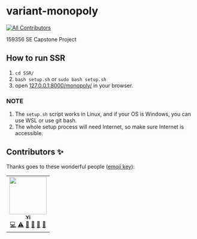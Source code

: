 # variant-monopoly

<!-- ALL-CONTRIBUTORS-BADGE:START - Do not remove or modify this section -->

[![All Contributors](https://img.shields.io/badge/all_contributors-1-orange.svg?style=flat-square)](#contributors-)

<!-- ALL-CONTRIBUTORS-BADGE:END -->

159356 SE Capstone Project

## How to run SSR

1. `cd SSR/`
2. `bash setup.sh` or `sudo bash setup.sh`
3. open [127.0.0.1:8000/monopoly/](127.0.0.1:8000/monopoly/) in your browser.

### NOTE

1. The `setup.sh` script works in Linux, and if your OS is Windows, you can use WSL or use git bash.
2. The whole setup process will need Internet, so make sure Internet is accessible.

## Contributors ✨

Thanks goes to these wonderful people ([emoji key](https://allcontributors.org/docs/en/emoji-key)):

<!-- ALL-CONTRIBUTORS-LIST:START - Do not remove or modify this section -->
<!-- prettier-ignore-start -->
<!-- markdownlint-disable -->

<table>
  <tr>
    <td align="center"><a href="https://github.com/gaoyi-ai"><img src="https://avatars0.githubusercontent.com/u/60838368?s=400&v=4" width="100px;" alt=""/><br /><sub><b>Yi</b></sub></a><br /><a href="https://github.com/gaoyi-ai/monopoly/commits?author=gaoyi-ai" title="Code">💻</a> <a href="https://github.com/gaoyi-ai/monopoly/commits?author=gaoyi-ai" title="Tests">⚠️</a> <a href="#data-gaoyi-ai" title="Data">🔣</a> <a href="#ideas-gaoyi-ai" title="Ideas, Planning, & Feedback">🤔</a> <a href="#projectManagement-gaoyi-ai" title="Project Management">📆</a> <a href="https://github.com/gaoyi-ai/monopoly/pulls?q=is%3Apr+reviewed-by%3Agaoyi-ai" title="Reviewed Pull Requests">👀</a></td>
 </tr>
</table>


<!-- markdownlint-restore -->
<!-- prettier-ignore-end -->

<!-- ALL-CONTRIBUTORS-LIST:END -->